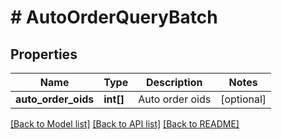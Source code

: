 # # AutoOrderQueryBatch

## Properties

Name | Type | Description | Notes
------------ | ------------- | ------------- | -------------
**auto_order_oids** | **int[]** | Auto order oids | [optional]

[[Back to Model list]](../../README.md#models) [[Back to API list]](../../README.md#endpoints) [[Back to README]](../../README.md)
